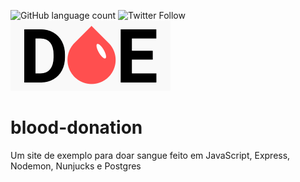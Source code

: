 ![GitHub language count](https://img.shields.io/github/languages/count/Ias4g/blood-donation)
![Twitter Follow](https://img.shields.io/twitter/follow/izaelsilva?label=Seguir&style=social)
![Optional Text](./public/logo.png)
# blood-donation
Um site de exemplo para doar sangue feito em JavaScript, Express, Nodemon, Nunjucks e Postgres
